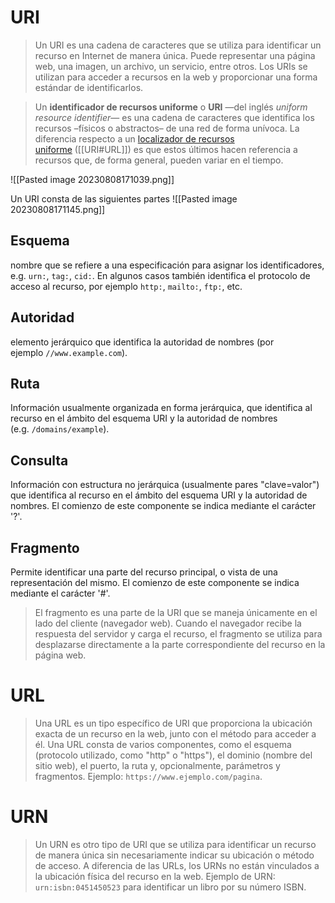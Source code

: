 # URI
> Un URI es una cadena de caracteres que se utiliza para identificar un recurso en Internet de manera única. Puede representar una página web, una imagen, un archivo, un servicio, entre otros. Los URIs se utilizan para acceder a recursos en la web y proporcionar una forma estándar de identificarlos.

> Un **identificador de recursos uniforme** o **URI** —del inglés _uniform resource identifier_— es una cadena de caracteres que identifica los recursos –físicos o abstractos– de una red de forma unívoca. La diferencia respecto a un [localizador de recursos uniforme](https://es.wikipedia.org/wiki/Localizador_de_recursos_uniforme "Localizador de recursos uniforme") ([[URI#URL]]) es que estos últimos hacen referencia a recursos que, de forma general, pueden variar en el tiempo.

![[Pasted image 20230808171039.png]]

Un URI consta de las siguientes partes 
![[Pasted image 20230808171145.png]]
## Esquema
nombre que se refiere a una especificación para asignar los identificadores, e.g. `urn:`, `tag:`, `cid:`. En algunos casos también identifica el protocolo de acceso al recurso, por ejemplo `http:`, `mailto:`, `ftp:`, etc.
## Autoridad
elemento jerárquico que identifica la autoridad de nombres (por ejemplo `//www.example.com`).
## Ruta
Información usualmente organizada en forma jerárquica, que identifica al recurso en el ámbito del esquema URI y la autoridad de nombres (e.g. `/domains/example`).
## Consulta
Información con estructura no jerárquica (usualmente pares "clave=valor") que identifica al recurso en el ámbito del esquema URI y la autoridad de nombres. El comienzo de este componente se indica mediante el carácter '?'.
## Fragmento
Permite identificar una parte del recurso principal, o vista de una representación del mismo. El comienzo de este componente se indica mediante el carácter '#'.
>El fragmento es una parte de la URI que se maneja únicamente en el lado del cliente (navegador web). Cuando el navegador recibe la respuesta del servidor y carga el recurso, el fragmento se utiliza para desplazarse directamente a la parte correspondiente del recurso en la página web.


# URL
> Una URL es un tipo específico de URI que proporciona la ubicación exacta de un recurso en la web, junto con el método para acceder a él. Una URL consta de varios componentes, como el esquema (protocolo utilizado, como "http" o "https"), el dominio (nombre del sitio web), el puerto, la ruta y, opcionalmente, parámetros y fragmentos. Ejemplo: `https://www.ejemplo.com/pagina`.

# URN
> Un URN es otro tipo de URI que se utiliza para identificar un recurso de manera única sin necesariamente indicar su ubicación o método de acceso. A diferencia de las URLs, los URNs no están vinculados a la ubicación física del recurso en la web. Ejemplo de URN: `urn:isbn:0451450523` para identificar un libro por su número ISBN.


